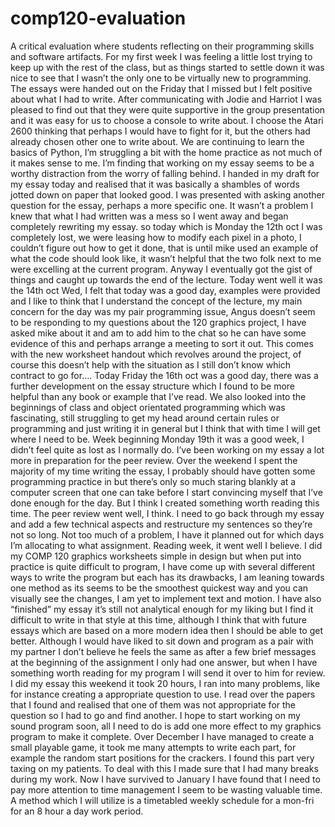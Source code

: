 # comp120-evaluation
A critical evaluation where students reflecting on their programming skills and software artifacts.
For my first week I was feeling a little lost trying to keep up with the rest of the class, but as things started to settle down it was nice to see that I wasn’t the only one to be virtually new to programming.
The essays were handed out on the Friday that I missed but I felt positive about what I had to write. After communicating with Jodie and Harriot I was pleased to find out that they were quite supportive in the group presentation and it was easy for us to choose a console to write about. I choose the Atari 2600 thinking that perhaps I would have to fight for it, but the others had already chosen other one to write about.
We are continuing to learn the basics of Python, I’m struggling a bit with the home practice as not much of it makes sense to me. I’m finding that working on my essay seems to be a worthy distraction from the worry of falling behind. 
I handed in my draft for my essay today and realised that it was basically a shambles of words jotted down on paper that looked good. I was presented with asking another question for the essay, perhaps a more specific one. It wasn’t a problem I knew that what I had written was a mess so I went away and began completely rewriting my essay.
so today which is Monday the 12th oct I was completely lost, we were leasing how to modify each pixel in a photo, I couldn’t figure out how to get it done, that is until mike used an example of what the code should look like, it wasn’t helpful that the two folk next to me were excelling at the current program. Anyway I eventually got the gist of things and caught up towards the end of the lecture.
Today went well it was the 14th oct Wed, I felt that today was a good day, examples were provided and I like to think that I understand the concept of the lecture, my main concern for the day was my pair programming issue, Angus doesn’t seem to be responding to my questions about the 120 graphics project, I have asked mike about it and am to add him to the chat so he can have some evidence of this and perhaps arrange a meeting to sort it out. This comes with the new worksheet handout which revolves around the project, of course this doesn’t help with the situation as I still don’t know which contract to go for.... 
Today Friday the 16th oct was a good day, there was a further development on the essay structure which I found to be more helpful than any book or example that I’ve read. We also looked into the beginnings of class and object orientated programming which was fascinating, still struggling to get my head around certain rules or programming and just writing it in general but I think that with time I will get where I need to be. 
Week beginning Monday 19th it was a good week, I didn’t feel quite as lost as I normally do. I’ve been working on my essay a lot more in preparation for the peer review.  Over the weekend I spent the majority of my time writing the essay, I probably should have gotten some programming practice in but there’s only so much staring blankly at a computer screen that one can take before I start convincing myself that I’ve done enough for the day. But I think I created something worth reading this time.
The peer review went well, I think. I need to go back through my essay and add a few technical aspects and restructure my sentences so they’re not so long. Not too much of a problem, I have it planned out for which days I’m allocating to what assignment.
Reading week, it went well I believe. I did my COMP 120 graphics worksheets simple in design but when put into practice is quite difficult to program, I have come up with several different ways to write the program but each has its drawbacks, I am leaning towards one method as its seems to be the smoothest quickest way and you can visually see the changes, I am yet to implement text and motion. I have also “finished” my essay it’s still not analytical enough for my liking but I find it difficult to write in that style at this time, although I think that with future essays which are based on a more modern idea then I should be able to get better. Although I would have liked to sit down and program as a pair with my partner I don’t believe he feels the same as after a few brief messages at the beginning of the assignment I only had one answer, but when I have something worth reading for my program I will send it over to him for review.
I did my essay this weekend it took 20 hours, I ran into many problems, like for instance creating a appropriate question to use. I read over the papers that I found and realised that one of them was not appropriate for the question so I had to go and find another. 
I hope to start working on my sound program soon, all I need to do is add one more effect to my graphics program to make it complete.
Over December I have managed to create a small playable game, it took me many attempts to write each part, for example the random start positions for the crackers. I found this part very taxing on my patients. To deal with this I made sure that I had many breaks during my work.
Now I have survived to January I have found that I need to pay more attention to time management I seem to be wasting valuable time. A method which I will utilize is a timetabled weekly schedule for a mon-fri for an 8 hour a day work period.
